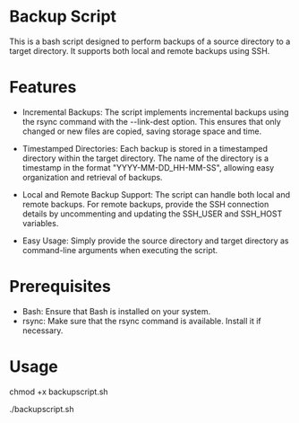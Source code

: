 # Backup Script
This is a bash script designed to perform backups of a source directory to a target directory. It supports both local and remote backups using SSH.

# Features

- Incremental Backups: The script implements incremental backups using the rsync command with the --link-dest option. This ensures that only changed or new files are copied, saving storage space and time.

- Timestamped Directories: Each backup is stored in a timestamped directory within the target directory. The name of the directory is a timestamp in the format "YYYY-MM-DD_HH-MM-SS", allowing easy organization and retrieval of backups.

- Local and Remote Backup Support: The script can handle both local and remote backups. For remote backups, provide the SSH connection details by uncommenting and updating the SSH_USER and SSH_HOST variables.

- Easy Usage: Simply provide the source directory and target directory as command-line arguments when executing the script.

# Prerequisites

- Bash: Ensure that Bash is installed on your system.
- rsync: Make sure that the rsync command is available. Install it if necessary.

# Usage 

chmod +x backupscript.sh  

./backupscript.sh
